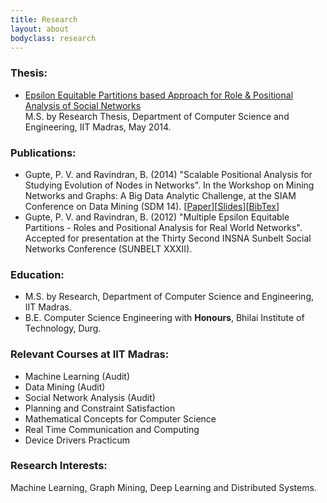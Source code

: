 ```yaml
---
title: Research
layout: about
bodyclass: research
---
```

### Thesis:
* [Epsilon Equitable Partitions based Approach for Role & Positional Analysis of Social Networks](http://randomsurfer.in/resources/thesis_PVG.pdf) <br />
M.S. by Research Thesis, Department of Computer Science and Engineering, IIT Madras, May 2014.

### Publications:
* Gupte, P. V. and Ravindran, B. (2014) "Scalable Positional Analysis for Studying Evolution of Nodes in Networks". In the Workshop on Mining Networks and Graphs: A Big Data Analytic Challenge, at the SIAM Conference on Data Mining (SDM 14). [<a href="http://arxiv.org/abs/1402.3797" target="_blank">Paper</a>][<a href="../resources/MNG_PPT_Gupte_14.pdf">Slides</a>][<a href="../resources/mng_sdm_gupte_14.txt">BibTex</a>]
* Gupte, P. V. and Ravindran, B. (2012) "Multiple Epsilon Equitable Partitions - Roles and Positional Analysis for Real World Networks". Accepted for presentation at the Thirty Second INSNA Sunbelt Social Networks Conference (SUNBELT XXXII).

### Education:
* M.S. by Research, Department of Computer Science and Engineering, IIT Madras.
* B.E. Computer Science Engineering with <b>Honours</b>, Bhilai Institute of Technology, Durg.

### Relevant Courses at IIT Madras:
* Machine Learning (Audit)
* Data Mining (Audit)
* Social Network Analysis (Audit)
* Planning and Constraint Satisfaction
* Mathematical Concepts for Computer Science
* Real Time Communication and Computing
* Device Drivers Practicum

### Research Interests:
Machine Learning, Graph Mining, Deep Learning and Distributed Systems.

